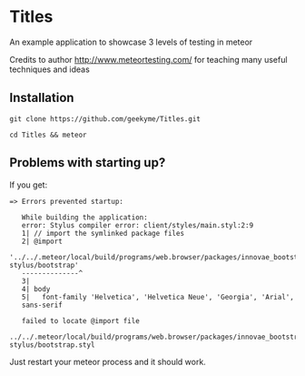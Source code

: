 # Titles
An example application to showcase 3 levels of testing in meteor

Credits to author http://www.meteortesting.com/ for teaching many useful techniques and ideas

## Installation

```
git clone https://github.com/geekyme/Titles.git
```

```
cd Titles && meteor 
```

## Problems with starting up?

If you get: 

```
=> Errors prevented startup:

   While building the application:
   error: Stylus compiler error: client/styles/main.styl:2:9
   1| // import the symlinked package files
   2| @import
   '../../.meteor/local/build/programs/web.browser/packages/innovae_bootstrap-stylus/bootstrap'
   --------------^
   3|
   4| body
   5|   font-family 'Helvetica', 'Helvetica Neue', 'Georgia', 'Arial',
   sans-serif

   failed to locate @import file
   ../../.meteor/local/build/programs/web.browser/packages/innovae_bootstrap-stylus/bootstrap.styl
```

Just restart your meteor process and it should work.